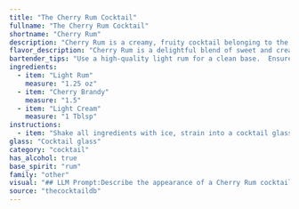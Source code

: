 ```yaml
---
title: "The Cherry Rum Cocktail"
fullname: "The Cherry Rum Cocktail"
shortname: "Cherry Rum"
description: "Cherry Rum is a creamy, fruity cocktail belonging to the **Cream Cocktail** family. Its origins are unknown, but its simple composition suggests a likely birth in the mid-20th century, a time when creamy cocktails like the White Russian were gaining popularity. "
flavor_description: "Cherry Rum is a delightful blend of sweet and creamy notes. The light rum provides a smooth, slightly spicy base, while the cherry brandy adds a vibrant, fruity burst. The light cream softens the edges, creating a luxuriously smooth texture and balancing the sweetness. This cocktail is reminiscent of a cherry cordial with a boozy kick, perfect for those seeking a sweet and comforting drink. "
bartender_tips: "Use a high-quality light rum for a clean base.  Ensure the cherry brandy is sweet and fruity, not too bitter.  Shake with ice to chill thoroughly, then strain into a chilled glass. A light touch with the cream is key: a small amount adds richness without overpowering the rum and cherry. Garnish with a cherry or a cherry-infused sugar rim. "
ingredients:
  - item: "Light Rum"
    measure: "1.25 oz"
  - item: "Cherry Brandy"
    measure: "1.5"
  - item: "Light Cream"
    measure: "1 Tblsp"
instructions:
  - item: "Shake all ingredients with ice, strain into a cocktail glass, and serve."
glass: "Cocktail glass"
category: "cocktail"
has_alcohol: true
base_spirit: "rum"
family: "other"
visual: "## LLM Prompt:Describe the appearance of a Cherry Rum cocktail, made with Light Rum, Cherry Brandy, and Light Cream. Consider the following:* **Color:**  What is the overall color of the cocktail? Is it a deep red, a pale pink, or something else?* **Texture:** Is the cocktail clear, cloudy, layered, or foamy? * **Garnish:**  How is the cocktail garnished? Is there a cherry on top? Whipped cream? A sprig of mint? * **Glass:** What type of glass is the cocktail served in? A coupe, a martini glass, a rocks glass?**Remember to use descriptive language and imagery to bring the cocktail to life for the reader.** "
source: "thecocktaildb"
---
```


